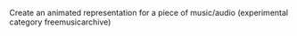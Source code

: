 Create an animated representation for a piece of music/audio (experimental category freemusicarchive)